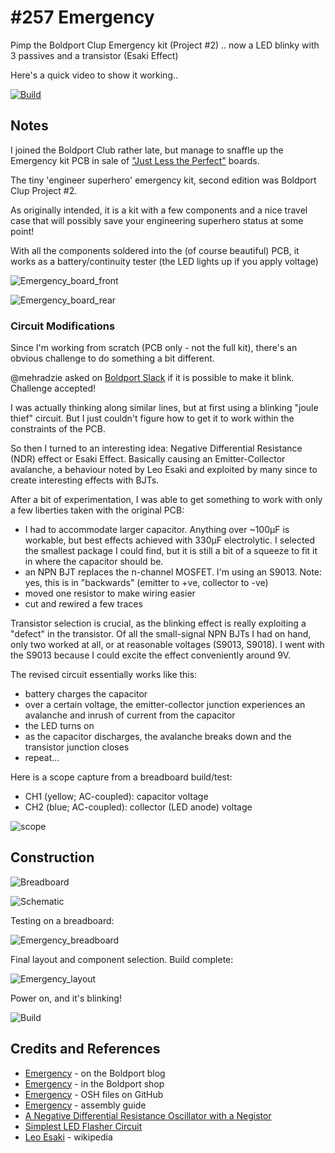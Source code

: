 # #257 Emergency

Pimp the Boldport Clup Emergency kit (Project #2) .. now a LED blinky with 3 passives and a transistor (Esaki Effect)

Here's a quick video to show it working..

[![Build](./assets/Emergency_build.jpg?raw=true)](http://www.youtube.com/watch?v=PPUZth8RfCE)

## Notes

I joined the Boldport Club rather late, but manage to snaffle up the Emergency kit PCB in sale of ["Just Less the Perfect"](http://www.boldport.club/shop/product/437169103) boards.

The tiny 'engineer superhero' emergency kit, second edition was Boldport Clup Project #2.

As originally intended, it is a kit with a few components and a nice travel case that will possibly save your engineering superhero status at some point!

With all the components soldered into the (of course beautiful) PCB, it works as a battery/continuity tester (the LED lights up if you apply voltage)

![Emergency_board_front](./assets/Emergency_board_front.jpg?raw=true)

![Emergency_board_rear](./assets/Emergency_board_rear.jpg?raw=true)


### Circuit Modifications

Since I'm working from scratch (PCB only - not the full kit), there's an obvious challenge to do something a bit different.

@mehradzie asked on [Boldport Slack](https://boldportclub.slack.com) if it is possible to make it blink. Challenge accepted!

I was actually thinking along similar lines, but at first using a blinking "joule thief" circuit. But I just couldn't figure
how to get it to work within the constraints of the PCB.

So then I turned to an interesting idea: Negative Differential Resistance (NDR) effect or Esaki Effect. Basically causing an
Emitter-Collector avalanche, a behaviour noted by Leo Esaki and exploited by many since to create interesting effects with
BJTs.

After a bit of experimentation, I was able to get something to work with only a few liberties taken with the original PCB:

* I had to accommodate larger capacitor. Anything over ~100µF is workable, but best effects achieved with 330µF electrolytic. I selected the smallest package I could find, but it is still a bit of a squeeze to fit it in where the capacitor should be.
* an NPN BJT replaces the n-channel MOSFET. I'm using an S9013. Note: yes, this is in "backwards" (emitter to +ve, collector to -ve)
* moved one resistor to make wiring easier
* cut and rewired a few traces

Transistor selection is crucial, as the blinking effect is really exploiting a "defect" in the transistor.
Of all the small-signal NPN BJTs I had on hand, only two worked at all, or at reasonable voltages (S9013, S9018).
I went with the S9013 because I could excite the effect conveniently around 9V.

The revised circuit essentially works like this:

* battery charges the capacitor
* over a certain voltage, the emitter-collector junction experiences an avalanche and inrush of current from the capacitor
* the LED turns on
* as the capacitor discharges, the avalanche breaks down and the transistor junction closes
* repeat...

Here is a scope capture from a breadboard build/test:

* CH1 (yellow; AC-coupled): capacitor voltage
* CH2 (blue; AC-coupled): collector (LED anode) voltage

![scope](./assets/scope.gif?raw=true)


## Construction

![Breadboard](./assets/Emergency_bb.jpg?raw=true)

![Schematic](./assets/Emergency_schematic.jpg?raw=true)

Testing on a breadboard:

![Emergency_breadboard](./assets/Emergency_breadboard.jpg?raw=true)

Final layout and component selection. Build complete:

![Emergency_layout](./assets/Emergency_layout.jpg?raw=true)

Power on, and it's blinking!

![Build](./assets/Emergency_build.jpg?raw=true)

## Credits and References
* [Emergency](http://www.boldport.com/blog/2014/02/the-tiny-engineer-superhero-emergency.html) - on the Boldport blog
* [Emergency](http://www.boldport.club/shop/product/235066412) - in the Boldport shop
* [Emergency](https://github.com/boldport/emergency) - OSH files on GitHub
* [Emergency](https://bitbucket.org/boldport/pcbmode/wiki/The%20tiny%20engineer%20superhero%20emergency%20kit%20assembly%20guide) - assembly guide
* [A Negative Differential Resistance Oscillator with a Negistor](http://jlnlabs.online.fr/cnr/negosc.htm)
* [Simplest LED Flasher Circuit](http://www.cappels.org/dproj/simplest_LED_flasher/Simplest_LED_Flasher_Circuit.html)
* [Leo Esaki](https://en.wikipedia.org/wiki/Leo_Esaki) - wikipedia
